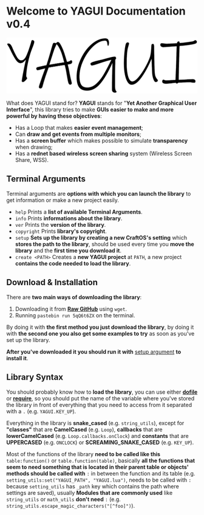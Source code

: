 # Welcome to YAGUI Documentation v0.4

![](../img/logo.png)

What does YAGUI stand for? **YAGUI** stands for "**Yet Another Graphical User Interface**", this library tries to make **GUIs easier to make and more powerful by having these objectives**:

* Has a Loop that makes **easier event management**;
* Can **draw and get events from multiple monitors**;
* Has a **screen buffer** which makes possible to simulate **transparency** when drawing;
* Has a **rednet based wireless screen sharing** system (Wireless Screen Share, WSS).

## Terminal Arguments

Terminal arguments are **options with which you can launch the library** to get information or make a new project easily.

* `help` Prints a **list of available Terminal Arguments**.
* `info` Prints **informations about the library**.
* `ver` Prints the **version of the library**.
* `copyright` Prints **library's copyright**.
* `setup` **Sets up the library by creating a new CraftOS's setting** which **stores the path to the library**, should be used every time you **move the library** and the **first time you download it**.
* `create <PATH>` Creates a **new YAGUI project** at `PATH`, a new project **contains the code needed to load the library**.

## Download & Installation

There are **two main ways of downloading the library**:

1. Downloading it from [**Raw GitHub**](https://raw.githubusercontent.com/hds536jhmk/YAGUI/master/YAGUI-mini.lua) using `wget`.
2. Running `pastebin run 5qQ6t6ZX` on the terminal.

By doing it with **the first method you just download the library**, by doing it with **the second one you also get some examples to try** as soon as you've set up the library.

**After you've downloaded it you should run it with** [setup argument](#terminal-arguments) **to install it**.

## Library Syntax

You should probably know how to **load the library**, you can use either [**dofile**](http://luatut.com/dofile.html) or [**require**](https://www.lua.org/pil/8.1.html), so you should put the name of the variable where you've stored the library in front of everything that you need to access from it separated with a `.` (e.g. `YAGUI.KEY_UP`).

Everything in the library is **snake_cased** (e.g. `string_utils`), except for **"classes"** that are **CamelCased** (e.g. `Loop`), **callbacks** that are **lowerCamelCased** (e.g. `Loop.callbacks.onClock`) and **constants** that are **UPPERCASED** (e.g. `ONCLOCK`) or **SCREAMING_SNAKE_CASED** (e.g. `KEY_UP`).

Most of the functions of the library **need to be called like this** `table:function()` or `table.function(table)`, basically **all the functions that seem to need something that is located in their parent table or objects' methods should be called with** `:` in between the function and its table (e.g. `setting_utils:set("YAGUI_PATH", "YAGUI.lua")`, needs to be called with `:` because `setting_utils` has `_path` key which contains the path where settings are saved), usually **Modules that are commonly used** like `string_utils` or `math_utils` **don't need** `:` (e.g. `string_utils.escape_magic_characters("[^foo]")`).
